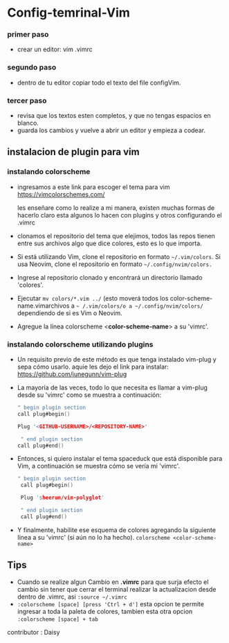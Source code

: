 # Config-temrinal-Vim
### primer paso
+ crear un editor: vim .vimrc
### segundo paso
+ dentro de tu editor copiar todo el texto del file configVim.
### tercer paso
+ revisa que los textos esten completos, y que no tengas espacios en blanco.
+ guarda los cambios y vuelve a abrir un editor y empieza a codear.

## instalacion de plugin para vim
### instalando colorscheme
+ ingresamos a este link para escoger el tema para vim
https://vimcolorschemes.com/

  les enseñare como lo realize a mi manera, existen muchas formas de hacerlo
  claro esta algunos lo hacen con plugins y otros configurando el .vimrc

+ clonamos el repositorio del tema que elejimos, todos las repos tienen entre
sus archivos algo que dice colores, esto es lo que importa.

+ Si está utilizando Vim, clone el repositorio en formato `~/.vim/colors`. Si usa Neovim,
clone el repositorio en formato `~/.config/nvim/colors.`
+ Ingrese al repositorio clonado y encontrará un directorio llamado 'colores'.
+ Ejecutar `mv colors/*.vim ../` (esto moverá todos los color-scheme-name.vimarchivos
a `~ /.vim/colors/o a ~/.config/nvim/colors/` dependiendo de si es Vim o Neovim.
+ Agregue la línea colorscheme <**color-scheme-name**> a su 'vimrc'.

### instalando colorscheme utilizando plugins

+ Un requisito previo de este método es que tenga instalado vim-plug y sepa cómo usarlo.
  aquie les dejo el link para instalar: https://github.com/junegunn/vim-plug

+ La mayoría de las veces, todo lo que necesita es llamar a vim-plug
  desde su 'vimrc' como se muestra a continuación:

  ```c
  " begin plugin section
  call plug#begin()

  Plug '<GITHUB-USERNAME>/<REPOSITORY-NAME>'

   " end plugin section
  call plug#end()
  ```
+  Entonces, si quiero instalar el tema spaceduck que está disponible
   para Vim, a continuación se muestra cómo se vería mi 'vimrc'.

   ```c
   " begin plugin section
	call plug#begin()

	Plug 'sheerun/vim-polyglot'

	" end plugin section
	call plug#end()
   ```
+ Y finalmente, habilite ese esquema de colores agregando la siguiente
  línea a su 'vimrc' (si aún no lo ha hecho).
  `colorscheme <color-scheme-name>`
 
## Tips

+ Cuando se realize algun Cambio en **.vimrc**
  para que surja efecto el cambio sin tener que  cerrar el terminal 
  realizar la actualizacion desde dentro de .vimrc, asi `:source ~/.vimrc`
+ `:colorscheme [space] [press 'Ctrl + d']` esta opcion te permite ingresar
  a toda la paleta de colores, tambien esta otra opcion `:colorscheme [space] + tab`

 
contributor : Daisy

